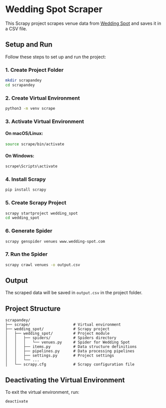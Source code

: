 # Wedding Spot Scraper

This Scrapy project scrapes venue data from [Wedding Spot](https://www.wedding-spot.com) and saves it in a CSV file.

## Setup and Run

Follow these steps to set up and run the project:

### 1. Create Project Folder
```bash
mkdir scrapandey
cd scrapandey
```

### 2. Create Virtual Environment
```bash
python3 -m venv scrape
```

### 3. Activate Virtual Environment

#### On macOS/Linux:
```bash
source scrape/bin/activate
```

#### On Windows:
```bash
scrape\Scripts\activate
```

### 4. Install Scrapy
```bash
pip install scrapy
```

### 5. Create Scrapy Project
```bash
scrapy startproject wedding_spot
cd wedding_spot
```

### 6. Generate Spider
```bash
scrapy genspider venues www.wedding-spot.com
```

### 7. Run the Spider
```bash
scrapy crawl venues -o output.csv
```

## Output
The scraped data will be saved in `output.csv` in the project folder.

## Project Structure
```
scrapandey/
├── scrape/                   # Virtual environment
├── wedding_spot/             # Scrapy project
│   ├── wedding_spot/         # Project module
│   │   ├── spiders/          # Spiders directory
│   │   │   └── venues.py     # Spider for Wedding Spot
│   │   ├── items.py          # Data structure definitions
│   │   ├── pipelines.py      # Data processing pipelines
│   │   ├── settings.py       # Project settings
│   │   └── ...
│   └── scrapy.cfg            # Scrapy configuration file
```


## Deactivating the Virtual Environment
To exit the virtual environment, run:
```bash
deactivate
```
